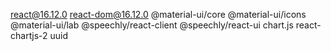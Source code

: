  react@16.12.0 
 react-dom@16.12.0 
 @material-ui/core 
 @material-ui/icons 
 @material-ui/lab 
 @speechly/react-client
 @speechly/react-ui chart.js 
 react-chartjs-2 
 uuid